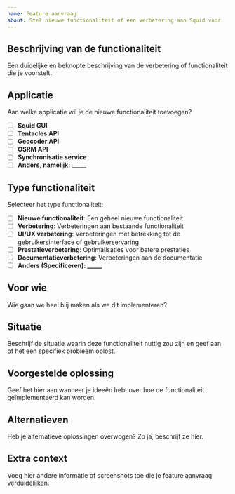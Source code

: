 ```yaml
---
name: Feature aanvraag
about: Stel nieuwe functionaliteit of een verbetering aan Squid voor
---
```


## Beschrijving van de functionaliteit

Een duidelijke en beknopte beschrijving van de verbetering of functionaliteit die je voorstelt.

## Applicatie

Aan welke applicatie wil je de nieuwe functionaliteit toevoegen?

- [ ] **Squid GUI**
- [ ] **Tentacles API**
- [ ] **Geocoder API**
- [ ] **OSRM API**
- [ ] **Synchronisatie service**
- [ ] **Anders, namelijk: \_\_\_\_\_**

## Type functionaliteit

Selecteer het type functionaliteit:

- [ ] **Nieuwe functionaliteit**: Een geheel nieuwe functionaliteit
- [ ] **Verbetering**: Verbeteringen aan bestaande functionaliteit
- [ ] **UI/UX verbetering**: Verbeteringen met betrekking tot de gebruikersinterface of gebruikerservaring
- [ ] **Prestatieverbetering**: Optimalisaties voor betere prestaties
- [ ] **Documentatieverbetering**: Verbeteringen aan de documentatie
- [ ] **Anders (Specificeren): \_\_\_\_\_**

## Voor wie

Wie gaan we heel blij maken als we dit implementeren?

## Situatie

Beschrijf de situatie waarin deze functionaliteit nuttig zou zijn en geef aan of het een specifiek probleem oplost.

## Voorgestelde oplossing

Geef het hier aan wanneer je ideeën hebt over hoe de functionaliteit geïmplementeerd kan worden.

## Alternatieven

Heb je alternatieve oplossingen overwogen? Zo ja, beschrijf ze hier.

## Extra context

Voeg hier andere informatie of screenshots toe die je feature aanvraag verduidelijken.
